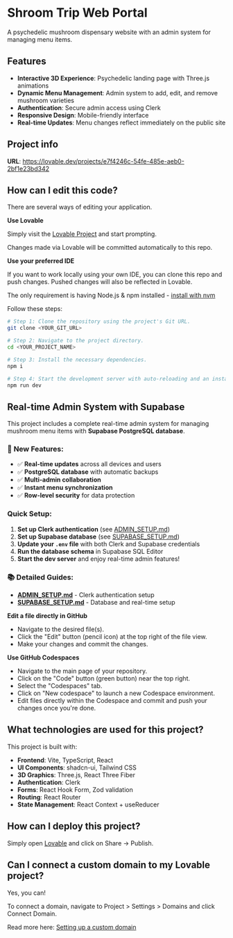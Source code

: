 # Shroom Trip Web Portal

A psychedelic mushroom dispensary website with an admin system for managing menu items.

## Features

- **Interactive 3D Experience**: Psychedelic landing page with Three.js animations
- **Dynamic Menu Management**: Admin system to add, edit, and remove mushroom varieties
- **Authentication**: Secure admin access using Clerk
- **Responsive Design**: Mobile-friendly interface
- **Real-time Updates**: Menu changes reflect immediately on the public site

## Project info

**URL**: https://lovable.dev/projects/e7f4246c-54fe-485e-aeb0-2bf1e23bd342

## How can I edit this code?

There are several ways of editing your application.

**Use Lovable**

Simply visit the [Lovable Project](https://lovable.dev/projects/e7f4246c-54fe-485e-aeb0-2bf1e23bd342) and start prompting.

Changes made via Lovable will be committed automatically to this repo.

**Use your preferred IDE**

If you want to work locally using your own IDE, you can clone this repo and push changes. Pushed changes will also be reflected in Lovable.

The only requirement is having Node.js & npm installed - [install with nvm](https://github.com/nvm-sh/nvm#installing-and-updating)

Follow these steps:

```sh
# Step 1: Clone the repository using the project's Git URL.
git clone <YOUR_GIT_URL>

# Step 2: Navigate to the project directory.
cd <YOUR_PROJECT_NAME>

# Step 3: Install the necessary dependencies.
npm i

# Step 4: Start the development server with auto-reloading and an instant preview.
npm run dev
```

## Real-time Admin System with Supabase

This project includes a complete real-time admin system for managing mushroom menu items with **Supabase PostgreSQL database**.

### 🚀 **New Features:**
- ✅ **Real-time updates** across all devices and users
- ✅ **PostgreSQL database** with automatic backups
- ✅ **Multi-admin collaboration** 
- ✅ **Instant menu synchronization**
- ✅ **Row-level security** for data protection

### Quick Setup:

1. **Set up Clerk authentication** (see [ADMIN_SETUP.md](./ADMIN_SETUP.md))
2. **Set up Supabase database** (see [SUPABASE_SETUP.md](./SUPABASE_SETUP.md))
3. **Update your `.env` file** with both Clerk and Supabase credentials
4. **Run the database schema** in Supabase SQL Editor
5. **Start the dev server** and enjoy real-time admin features!

### 📚 **Detailed Guides:**
- **[ADMIN_SETUP.md](./ADMIN_SETUP.md)** - Clerk authentication setup
- **[SUPABASE_SETUP.md](./SUPABASE_SETUP.md)** - Database and real-time setup

**Edit a file directly in GitHub**

- Navigate to the desired file(s).
- Click the "Edit" button (pencil icon) at the top right of the file view.
- Make your changes and commit the changes.

**Use GitHub Codespaces**

- Navigate to the main page of your repository.
- Click on the "Code" button (green button) near the top right.
- Select the "Codespaces" tab.
- Click on "New codespace" to launch a new Codespace environment.
- Edit files directly within the Codespace and commit and push your changes once you're done.

## What technologies are used for this project?

This project is built with:

- **Frontend**: Vite, TypeScript, React
- **UI Components**: shadcn-ui, Tailwind CSS
- **3D Graphics**: Three.js, React Three Fiber
- **Authentication**: Clerk
- **Forms**: React Hook Form, Zod validation
- **Routing**: React Router
- **State Management**: React Context + useReducer

## How can I deploy this project?

Simply open [Lovable](https://lovable.dev/projects/e7f4246c-54fe-485e-aeb0-2bf1e23bd342) and click on Share -> Publish.

## Can I connect a custom domain to my Lovable project?

Yes, you can!

To connect a domain, navigate to Project > Settings > Domains and click Connect Domain.

Read more here: [Setting up a custom domain](https://docs.lovable.dev/tips-tricks/custom-domain#step-by-step-guide)
